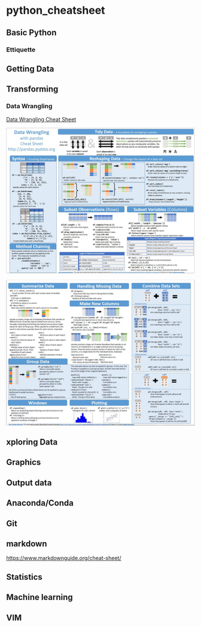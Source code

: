 # python_cheatsheet

## Basic Python

### Ettiquette

## Getting Data


## Transforming

### Data Wrangling

 [Data Wrangling Cheat Sheet](https://buff.ly/2qI6OWS )
 
![Data Wrangling Cheat Sheet 1](images/pandas1.JPG)

![Data Wrangling Cheat Sheet 2](images/pandas2.JPG)


## xploring Data

## Graphics

## Output data


## Anaconda/Conda

## Git

## markdown
https://www.markdownguide.org/cheat-sheet/



## Statistics


## Machine learning


## VIM
